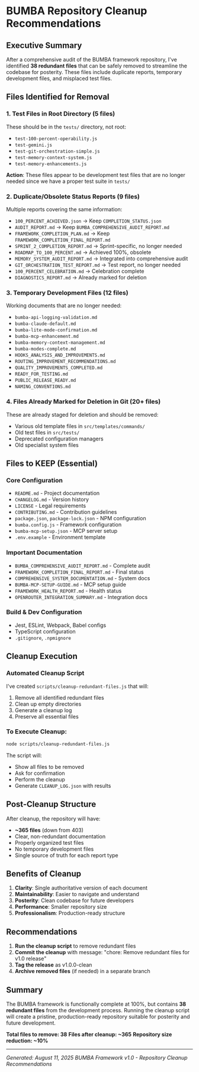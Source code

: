 # BUMBA Repository Cleanup Recommendations

## Executive Summary
After a comprehensive audit of the BUMBA framework repository, I've identified **38 redundant files** that can be safely removed to streamline the codebase for posterity. These files include duplicate reports, temporary development files, and misplaced test files.

## Files Identified for Removal

### 1. Test Files in Root Directory (5 files)
These should be in the `tests/` directory, not root:
- `test-100-percent-operability.js`
- `test-gemini.js`
- `test-git-orchestration-simple.js`
- `test-memory-context-system.js`
- `test-memory-enhancements.js`

**Action**: These files appear to be development test files that are no longer needed since we have a proper test suite in `tests/`

### 2. Duplicate/Obsolete Status Reports (9 files)
Multiple reports covering the same information:
- `100_PERCENT_ACHIEVED.json` → Keep `COMPLETION_STATUS.json`
- `AUDIT_REPORT.md` → Keep `BUMBA_COMPREHENSIVE_AUDIT_REPORT.md`
- `FRAMEWORK_COMPLETION_PLAN.md` → Keep `FRAMEWORK_COMPLETION_FINAL_REPORT.md`
- `SPRINT_2_COMPLETION_REPORT.md` → Sprint-specific, no longer needed
- `ROADMAP_TO_100_PERCENT.md` → Achieved 100%, obsolete
- `MEMORY_SYSTEM_AUDIT_REPORT.md` → Integrated into comprehensive audit
- `GIT_ORCHESTRATION_TEST_REPORT.md` → Test report, no longer needed
- `100_PERCENT_CELEBRATION.md` → Celebration complete
- `DIAGNOSTICS_REPORT.md` → Already marked for deletion

### 3. Temporary Development Files (12 files)
Working documents that are no longer needed:
- `bumba-api-logging-validation.md`
- `bumba-claude-default.md`
- `bumba-lite-mode-confirmation.md`
- `bumba-mcp-enhancement.md`
- `bumba-memory-context-management.md`
- `bumba-modes-complete.md`
- `HOOKS_ANALYSIS_AND_IMPROVEMENTS.md`
- `ROUTING_IMPROVEMENT_RECOMMENDATIONS.md`
- `QUALITY_IMPROVEMENTS_COMPLETED.md`
- `READY_FOR_TESTING.md`
- `PUBLIC_RELEASE_READY.md`
- `NAMING_CONVENTIONS.md`

### 4. Files Already Marked for Deletion in Git (20+ files)
These are already staged for deletion and should be removed:
- Various old template files in `src/templates/commands/`
- Old test files in `src/tests/`
- Deprecated configuration managers
- Old specialist system files

## Files to KEEP (Essential)

### Core Configuration
- `README.md` - Project documentation
- `CHANGELOG.md` - Version history
- `LICENSE` - Legal requirements
- `CONTRIBUTING.md` - Contribution guidelines
- `package.json`, `package-lock.json` - NPM configuration
- `bumba.config.js` - Framework configuration
- `bumba-mcp-setup.json` - MCP server setup
- `.env.example` - Environment template

### Important Documentation
- `BUMBA_COMPREHENSIVE_AUDIT_REPORT.md` - Complete audit
- `FRAMEWORK_COMPLETION_FINAL_REPORT.md` - Final status
- `COMPREHENSIVE_SYSTEM_DOCUMENTATION.md` - System docs
- `BUMBA-MCP-SETUP-GUIDE.md` - MCP setup guide
- `FRAMEWORK_HEALTH_REPORT.md` - Health status
- `OPENROUTER_INTEGRATION_SUMMARY.md` - Integration docs

### Build & Dev Configuration
- Jest, ESLint, Webpack, Babel configs
- TypeScript configuration
- `.gitignore`, `.npmignore`

## Cleanup Execution

### Automated Cleanup Script
I've created `scripts/cleanup-redundant-files.js` that will:
1. Remove all identified redundant files
2. Clean up empty directories
3. Generate a cleanup log
4. Preserve all essential files

### To Execute Cleanup:
```bash
node scripts/cleanup-redundant-files.js
```

The script will:
- Show all files to be removed
- Ask for confirmation
- Perform the cleanup
- Generate `CLEANUP_LOG.json` with results

## Post-Cleanup Structure

After cleanup, the repository will have:
- **~365 files** (down from 403)
- Clear, non-redundant documentation
- Properly organized test files
- No temporary development files
- Single source of truth for each report type

## Benefits of Cleanup

1. **Clarity**: Single authoritative version of each document
2. **Maintainability**: Easier to navigate and understand
3. **Posterity**: Clean codebase for future developers
4. **Performance**: Smaller repository size
5. **Professionalism**: Production-ready structure

## Recommendations

1. **Run the cleanup script** to remove redundant files
2. **Commit the cleanup** with message: "chore: Remove redundant files for v1.0 release"
3. **Tag the release** as v1.0.0-clean
4. **Archive removed files** (if needed) in a separate branch

## Summary

The BUMBA framework is functionally complete at 100%, but contains **38 redundant files** from the development process. Running the cleanup script will create a pristine, production-ready repository suitable for posterity and future development.

**Total files to remove: 38**
**Files after cleanup: ~365**
**Repository size reduction: ~10%**

---

*Generated: August 11, 2025*
*BUMBA Framework v1.0 - Repository Cleanup Recommendations*
